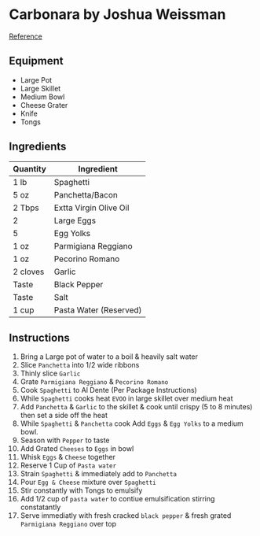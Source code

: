 # Carbonara by Joshua Weissman
[Reference](https://www.youtube.com/watch?v=os6k27gjbq4)

## Equipment
- Large Pot
- Large Skillet
- Medium Bowl
- Cheese Grater
- Knife
- Tongs

## Ingredients
| Quantity | Ingredient |
| -------- | ---------- |
| 1 lb | Spaghetti |
| 5 oz | Panchetta/Bacon |
| 2 Tbps | Extta Virgin Olive Oil |
| 2 | Large Eggs |
| 5 | Egg Yolks |
| 1 oz | Parmigiana Reggiano |
| 1 oz | Pecorino Romano |
| 2 cloves | Garlic |
| Taste | Black Pepper |
| Taste | Salt |
| 1 cup | Pasta Water (Reserved) |

## Instructions
1. Bring a Large pot of water to a boil & heavily salt water
2. Slice `Panchetta` into 1/2 wide ribbons
3. Thinly slice `Garlic`
4. Grate `Parmigiana Reggiano` & `Pecorino Romano`
5. Cook `Spaghetti` to Al Dente (Per Package Instructions)
6. While `Spaghetti` cooks heat `EVOO` in large skillet over medium heat
7. Add `Panchetta` & `Garlic` to the skillet & cook until crispy (5 to 8 minutes) then set a side off the heat
8. While `Spaghetti` & `Panchetta` cook Add `Eggs` & `Egg Yolks` to a medium bowl.
9. Season with `Pepper` to taste
10. Add Grated `Cheeses` to `Eggs` in bowl
11. Whisk `Eggs` & `Cheese` together
12. Reserve 1 Cup of `Pasta water`
13. Strain `Spaghetti` & immediately add to `Panchetta`
14. Pour `Egg & Cheese` mixture over `Spaghetti`
15. Stir constantly with Tongs to emulsify
16. Add 1/2 cup of `pasta water` to contiue emulsification stirring constatantly
17. Serve immediatly with fresh cracked `black pepper` & fresh grated `Parmigiana Reggiano` over top